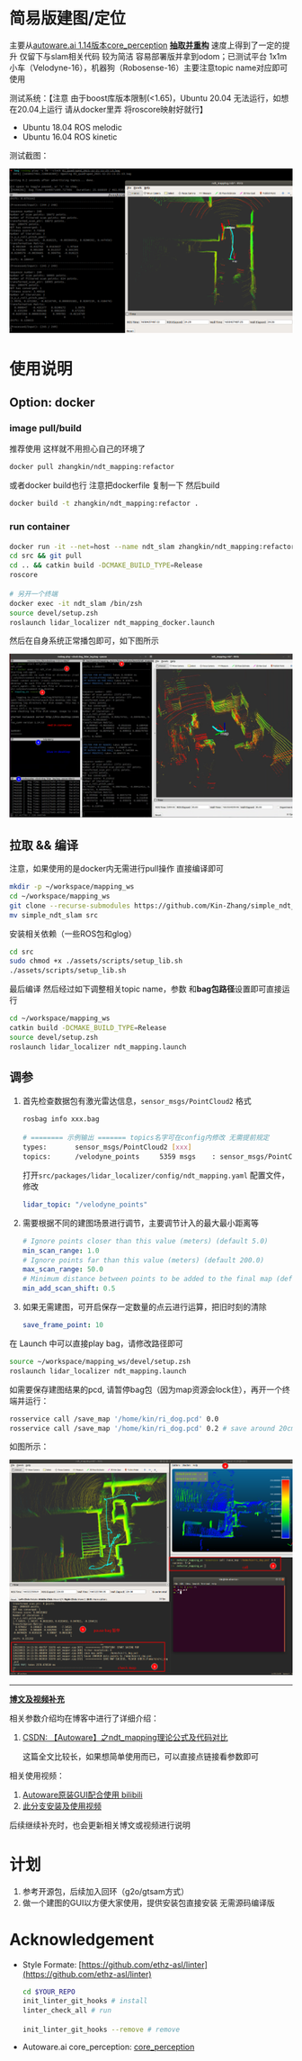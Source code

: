 # 简易版建图/定位

主要从[autoware.ai 1.14版本core_perception](https://github.com/Autoware-AI/core_perception) **<u>抽取并重构</u>** 速度上得到了一定的提升
仅留下与slam相关代码 较为简洁 容易部署版并拿到odom；已测试平台 1x1m 小车（Velodyne-16），机器狗（Robosense-16）主要注意topic name对应即可使用

测试系统：【注意 由于boost库版本限制(<1.65)，Ubuntu 20.04 无法运行，如想在20.04上运行 请从docker里弄 将roscore映射好就行】

- Ubuntu 18.04 ROS melodic
- Ubuntu 16.04 ROS kinetic

测试截图：

![](assets/readme/example.png)

# 使用说明

## Option: docker

### image pull/build

推荐使用 这样就不用担心自己的环境了

```bash
docker pull zhangkin/ndt_mapping:refactor
```

或者docker build也行 注意把dockerfile 复制一下 然后build

```bash
docker build -t zhangkin/ndt_mapping:refactor .
```

### run container

```bash
docker run -it --net=host --name ndt_slam zhangkin/ndt_mapping:refactor /bin/zsh
cd src && git pull
cd .. && catkin build -DCMAKE_BUILD_TYPE=Release
roscore

# 另开一个终端
docker exec -it ndt_slam /bin/zsh
source devel/setup.zsh
roslaunch lidar_localizer ndt_mapping_docker.launch
```

然后在自身系统正常播包即可，如下图所示

![](assets/readme/example_container.png)

## 拉取 && 编译

注意，如果使用的是docker内无需进行pull操作 直接编译即可

```bash
mkdir -p ~/workspace/mapping_ws
cd ~/workspace/mapping_ws
git clone --recurse-submodules https://github.com/Kin-Zhang/simple_ndt_slam
mv simple_ndt_slam src
```

安装相关依赖（一些ROS包和glog）

```bash
cd src
sudo chmod +x ./assets/scripts/setup_lib.sh
./assets/scripts/setup_lib.sh
```

最后编译 然后经过如下调整相关topic name，参数 和**bag包路径**设置即可直接运行

```bash
cd ~/workspace/mapping_ws
catkin build -DCMAKE_BUILD_TYPE=Release
source devel/setup.zsh
roslaunch lidar_localizer ndt_mapping.launch
```

## 调参

1. 首先检查数据包有激光雷达信息，`sensor_msgs/PointCloud2` 格式

   ```bash
   rosbag info xxx.bag
   
   # ======== 示例输出 ======= topics名字可在config内修改 无需提前规定
   types:       sensor_msgs/PointCloud2 [xxx]
   topics:      /velodyne_points     5359 msgs    : sensor_msgs/PointCloud2
   ```

   打开`src/packages/lidar_localizer/config/ndt_mapping.yaml` 配置文件，修改

   ```yaml
   lidar_topic: "/velodyne_points"
   ```
   
2. 需要根据不同的建图场景进行调节，主要调节计入的最大最小距离等

   ```yaml
   # Ignore points closer than this value (meters) (default 5.0)
   min_scan_range: 1.0
   # Ignore points far than this value (meters) (default 200.0)
   max_scan_range: 50.0
   # Minimum distance between points to be added to the final map (default 1.0)
   min_add_scan_shift: 0.5
   ```

3. 如果无需建图，可开启保存一定数量的点云进行运算，把旧时刻的清除

   ```yaml
   save_frame_point: 10
   ```


在 Launch 中可以直接play bag，请修改路径即可

```bash
source ~/workspace/mapping_ws/devel/setup.zsh
roslaunch lidar_localizer ndt_mapping.launch
```

如需要保存建图结果的pcd, 请暂停bag包（因为map资源会lock住），再开一个终端并运行：

```bash
rosservice call /save_map '/home/kin/ri_dog.pcd' 0.0
rosservice call /save_map '/home/kin/ri_dog.pcd' 0.2 # save around 20cm filter voxel
```

如图所示：

![](assets/readme/save_map.png)


---

**<u>博文及视频补充</u>**

相关参数介绍均在博客中进行了详细介绍：

1. [CSDN: 【Autoware】之ndt_mapping理论公式及代码对比](https://blog.csdn.net/qq_39537898/article/details/115439552#t10)

   这篇全文比较长，如果想简单使用而已，可以直接点链接看参数即可

相关使用视频：

1. [Autoware原装GUI配合使用 bilibili](https://www.bilibili.com/video/BV1k84y1F7xn)
2. [此分支安装及使用视频](https://www.bilibili.com/video/BV18e4y1k7cA/)

后续继续补充时，也会更新相关博文或视频进行说明



# 计划

1. 参考开源包，后续加入回环（g2o/gtsam方式）
2. 做一个建图的GUI以方便大家使用，提供安装包直接安装 无需源码编译版

# Acknowledgement

- Style Formate: [https://github.com/ethz-asl/linter](https://github.com/ethz-asl/linter)

  ```bash
  cd $YOUR_REPO
  init_linter_git_hooks # install
  linter_check_all # run
  
  init_linter_git_hooks --remove # remove
  ```

  

- Autoware.ai core_perception: [core_perception](https://github.com/Autoware-AI/core_perception) 
